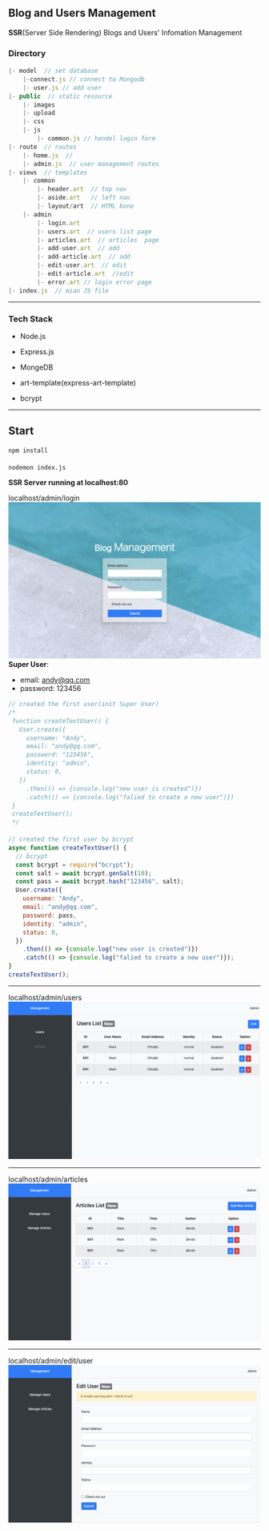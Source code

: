 ## Blog and Users Management

**SSR**(Server Side Rendering) Blogs and Users' Infomation Management

### Directory

```js
|- model  // set database
    |-connect.js // connect to Mongodb
    |- user.js // add user
|- public  // static resource
    |- images
    |- upload
    |- css
    |- js
        |- common.js // handel login form
|- route  // routes
    |- home.js  //
    |- admin.js  // user management routes
|- views  // templates
    |- common
        |- header.art  // top nav
        |- aside.art   // left nav
        |- layout/art  // HTML bone
    |- admin
        |- login.art
        |- users.art  // users list page
        |- articles.art  // articles  page
        |- add-user.art  // add
        |- add-article.art  // add
        |- edit-user.art  // edit
        |- edit-article.art  //edit
        |- error.art // login error page
|- index.js  // mian JS file
```

---

### Tech Stack

- Node.js

- Express.js

- MongeDB

- art-template(express-art-template)

- bcrypt

---

## Start
```bash
npm install 

nodemon index.js
```

**SSR Server running at localhost:80**


localhost/admin/login
![](./public/images/01.png)
**Super User**: 
- email: andy@qq.com 
- password: 123456

```js
// created the first user(init Super User)
/*
 function createTextUser() {
   User.create({
     username: "Andy",
     email: "andy@qq.com",
     password: "123456",
     identity: "admin",
     status: 0,
   })
     .then(() => {console.log("new user is created")})
     .catch(() => {console.log("falied to create a new user")})
 }
 createTextUser();
 */

// created the first user by bcrypt
async function createTextUser() {
  // bcrypt
  const bcrypt = require("bcrypt");
  const salt = await bcrypt.genSalt(10);
  const pass = await bcrypt.hash("123456", salt);
  User.create({
    username: "Andy",
    email: "andy@qq.com",
    password: pass,
    identity: "admin",
    status: 0,
  })
    .then(() => {console.log("new user is created")})
    .catch(() => {console.log("falied to create a new user")});
}
createTextUser();
```

---

localhost/admin/users
![](./public/images/02.png)

---

localhost/admin/articles
![](./public/images/03.png)

---

localhost/admin/edit/user
![](./public/images/06.png)
